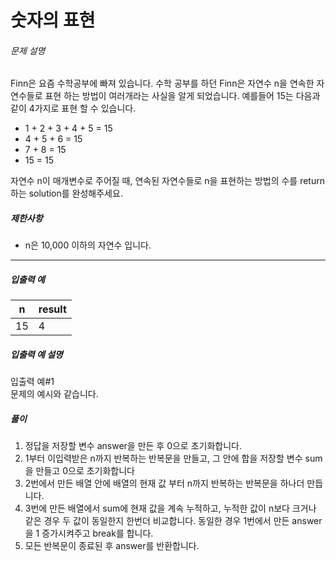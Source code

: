 # 숫자의 표현
###### 문제 설명

Finn은 요즘 수학공부에 빠져 있습니다. 수학 공부를 하던 Finn은 자연수 n을 연속한 자연수들로 표현 하는 방법이 여러개라는 사실을 알게 되었습니다. 예를들어 15는 다음과 같이 4가지로 표현 할 수 있습니다.

-   1 + 2 + 3 + 4 + 5 = 15
-   4 + 5 + 6 = 15
-   7 + 8 = 15
-   15 = 15

자연수 n이 매개변수로 주어질 때, 연속된 자연수들로 n을 표현하는 방법의 수를 return하는 solution를 완성해주세요.

##### 제한사항

-   n은 10,000 이하의 자연수 입니다.

----------

##### 입출력 예
|n|result|
|--|--|
|15|4|

##### 입출력 예 설명

입출력 예#1  
문제의 예시와 같습니다.

##### 풀이
1. 정답을 저장할 변수 answer을 만든 후 0으로 초기화합니다.
2. 1부터 이입력받은 n까지 반복하는 반복문을 만들고, 그 안에 합을 저장할 변수 sum을 만들고 0으로 초기화합니다
3. 2번에서 만든 배열 안에 배열의 현재 값 부터 n까지 반복하는 반복문을 하나더 만듭니다.
4. 3번에 만든 배열에서 sum에 현재 값을 계속 누적하고, 누적한 값이 n보다 크거나 같은 경우 두 값이 동일한지 한번더 비교합니다. 동일한 경우 1번에서 만든 answer을 1 증가시켜주고 break를 합니다.
5. 모든 반복문이 종료된 후 answer를 반환합니다.
